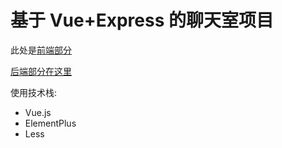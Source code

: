# 基于 Vue+Express 的聊天室项目

此处是[前端部分](https://github.com/funtogether2233/chatroom-vue)

[后端部分在这里](https://github.com/funtogether2233/chatroom-express)

使用技术栈:

- Vue.js
- ElementPlus
- Less
